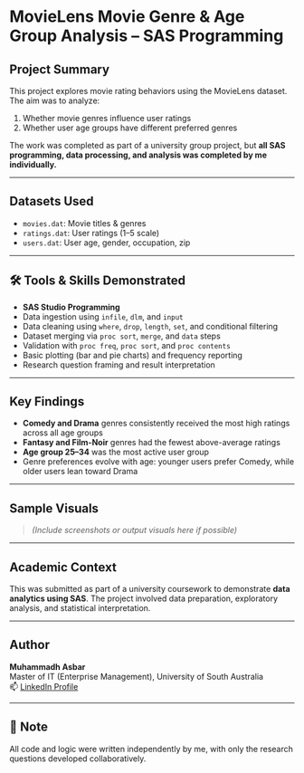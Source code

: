 #  MovieLens Movie Genre & Age Group Analysis – SAS Programming

##  Project Summary
This project explores movie rating behaviors using the MovieLens dataset. The aim was to analyze:
1. Whether movie genres influence user ratings
2. Whether user age groups have different preferred genres

The work was completed as part of a university group project, but **all SAS programming, data processing, and analysis was completed by me individually.**

---

##  Datasets Used
- `movies.dat`: Movie titles & genres
- `ratings.dat`: User ratings (1–5 scale)
- `users.dat`: User age, gender, occupation, zip

---

## 🛠️ Tools & Skills Demonstrated
- **SAS Studio Programming**
- Data ingestion using `infile`, `dlm`, and `input`
- Data cleaning using `where`, `drop`, `length`, `set`, and conditional filtering
- Dataset merging via `proc sort`, `merge`, and `data` steps
- Validation with `proc freq`, `proc sort`, and `proc contents`
- Basic plotting (bar and pie charts) and frequency reporting
- Research question framing and result interpretation

---

##  Key Findings
- **Comedy and Drama** genres consistently received the most high ratings across all age groups
- **Fantasy and Film-Noir** genres had the fewest above-average ratings
- **Age group 25–34** was the most active user group
- Genre preferences evolve with age: younger users prefer Comedy, while older users lean toward Drama

---

##  Sample Visuals
> *(Include screenshots or output visuals here if possible)*

---

##  Academic Context
This was submitted as part of a university coursework to demonstrate **data analytics using SAS**. The project involved data preparation, exploratory analysis, and statistical interpretation.

---

##  Author
**Muhammadh Asbar**  
Master of IT (Enterprise Management), University of South Australia  
📫 [LinkedIn Profile](www.linkedin.com/in/muhammadh-asbar)

---

## 📌 Note
All code and logic were written independently by me, with only the research questions developed collaboratively.

